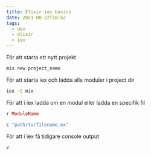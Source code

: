 ```yaml
---
title: Elixir iex basics
date: 2021-08-22T18:52
tags: 
  - dev
  - elixir
  - iex
---
```



För att starta ett nytt projekt
```sh 
mix new project_name
```

För att starta iex och ladda alla moduler i project dir
```sh
iex -S mix
```

För att i iex ladda om en modul eller ladda en specifik fil
```elixir
r ModuleName
``` 
```elixir
c "path/to/filename.ex"
```

För att i iex få tidigare console output 
```elixir
v 
```
